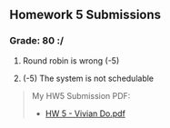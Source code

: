 ## Homework 5 Submissions 

### Grade: 80 :/ 


1) Round robin is wrong (-5)

3) (-5) The system is not schedulable 


>My HW5 Submission PDF: 
>* [HW 5 - Vivian Do.pdf](https://github.com/odnaiviv/CSC-4320/blob/main/Homework%205/HW%205%20-%20Vivian%20Do.pdf)
